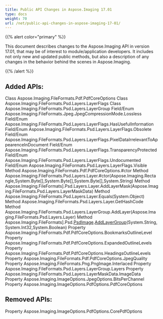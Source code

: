 ```yaml
---
title: Public API Changes in Aspose.Imaging 17.01
type: docs
weight: 70
url: /net/public-api-changes-in-aspose-imaging-17-01/
---
```


{{% alert color="primary" %}} 

This document describes changes to the Aspose.Imaging API in version 17.01, that may be of interest to module/application developers. It includes not only new and updated public methods, but also a description of any changes in the behavior behind the scenes in Aspose.Imaging.

{{% /alert %}} 
## **Added APIs:**
Class Aspose.Imaging.FileFormats.Pdf.PdfCoreOptions
Class Aspose.Imaging.FileFormats.Psd.Layers.LayerFlags
Class Aspose.Imaging.FileFormats.Psd.Layers.LayerGroup
Field/Enum Aspose.Imaging.FileFormats.Jpeg.JpegCompressionMode.Lossless
Field/Enum Aspose.Imaging.FileFormats.Psd.Layers.LayerFlags.HasUsefulInformation
Field/Enum Aspose.Imaging.FileFormats.Psd.Layers.LayerFlags.Obsolete
Field/Enum Aspose.Imaging.FileFormats.Psd.Layers.LayerFlags.PixelDataIrrelevantToAppearenceInDocument
Field/Enum Aspose.Imaging.FileFormats.Psd.Layers.LayerFlags.TransparencyProtected
Field/Enum Aspose.Imaging.FileFormats.Psd.Layers.LayerFlags.Undocumented
Field/Enum Aspose.Imaging.FileFormats.Psd.Layers.LayerFlags.Visible
Method Aspose.Imaging.FileFormats.Pdf.PdfCoreOptions.#ctor
Method Aspose.Imaging.FileFormats.Psd.Layers.Layer.#ctor(Aspose.Imaging.Rectangle,System.Byte[],System.Byte[],System.Byte[],System.String)
Method Aspose.Imaging.FileFormats].Psd.Layers.Layer.AddLayerMask(Aspose.Imaging.FileFormats.Psd.Layers.LayerMaskData)
Method Aspose.Imaging.FileFormats.Psd.Layers.Layer.Equals(System.Object)
Method Aspose.Imaging.FileFormats.Psd.Layers.Layer.GetHashCode
Method Aspose.Imaging.FileFormats.Psd.Layers.LayerGroup.AddLayer(Aspose.Imaging.FileFormats.Psd.Layers.Layer)
Method Aspose.Imaging.FileFormats].Psd.[PsdImage](/pages/createpage.action?spaceKey=imagingnet&title=PsdImage&linkCreation=true&fromPageId=22971011).[AddLayerGroup](/pages/createpage.action?spaceKey=imagingnet&title=AddLayerGroup&linkCreation=true&fromPageId=22971011)(System.String,System.Int32,System.Boolean)
Property Aspose.Imaging.FileFormats.Pdf.PdfCoreOptions.BookmarksOutlineLevel
Property Aspose.Imaging.FileFormats.Pdf.PdfCoreOptions.ExpandedOutlineLevels
Property Aspose.Imaging.FileFormats.Pdf.PdfCoreOptions.HeadingsOutlineLevels
Property Aspose.Imaging.FileFormats.Pdf.PdfCoreOptions.JpegQuality
Property Aspose.Imaging.FileFormats.Png.PngImage.Interlaced
Property Aspose.Imaging.FileFormats.Psd.Layers.LayerGroup.Layers
Property Aspose.Imaging.FileFormats.Psd.Layers.LayerMaskData.ImageData
Property Aspose.Imaging.ImageOptions.JpegOptions.BitsPerChannel
Property Aspose.Imaging.ImageOptions.PdfOptions.PdfCoreOptions
## **Removed APIs:**
Property Aspose.Imaging.ImageOptions.PdfOptions.CorePdfOptions
